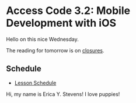 # Access Code 3.2: Mobile Development with iOS

Hello on this nice Wednesday.

The reading for tomorrow is on [closures](/lessons/closures-two).

## Schedule

- [Lesson Schedule](schedule.md)

Hi, my name is Erica Y. Stevens! I love puppies!

